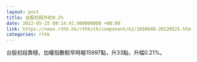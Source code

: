 ```yaml
---
layout: post
title: 台股初段升約0.2%
date: 2022-05-25 09:14:41.000000000 +08:00
link: https://news.rthk.hk/rthk/ch/component/k2/1650040-20220525.htm
categories: rthk
---
```


台股初段靠穩，加權指數較早時報15997點，升33點，升幅0.21%。
